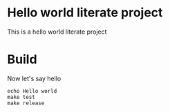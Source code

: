 # Hello world literate project

This is a hello world literate project

# Build

Now let's say hello

    echo Hello world
    make test
    make release
